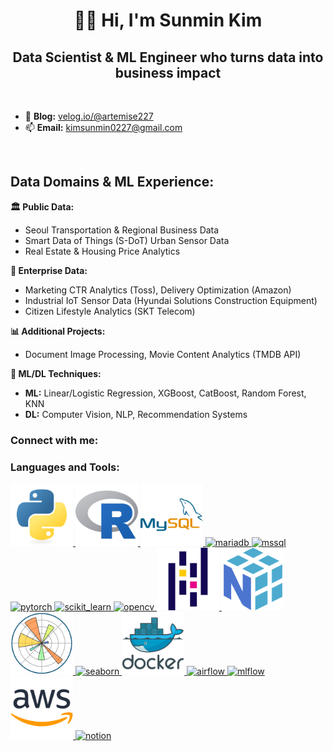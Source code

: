 <h1 align="center">👋🏻 Hi, I'm Sunmin Kim</h1>
<h2 align="center">Data Scientist & ML Engineer who turns data into business impact</h2> 

<br>

- 📝 **Blog:** [velog.io/@artemise227](https://velog.io/@artemise227/posts)
- 📫 **Email:** kimsunmin0227@gmail.com

<br>

<h2 align="left">Data Domains & ML Experience:</h3>

**🏛️ Public Data:**
- Seoul Transportation & Regional Business Data
- Smart Data of Things (S-DoT) Urban Sensor Data  
- Real Estate & Housing Price Analytics

**🏢 Enterprise Data:**
- Marketing CTR Analytics (Toss), Delivery Optimization (Amazon)
- Industrial IoT Sensor Data (Hyundai Solutions Construction Equipment)
- Citizen Lifestyle Analytics (SKT Telecom)

**📊 Additional Projects:**
- Document Image Processing, Movie Content Analytics (TMDB API)

**🤖 ML/DL Techniques:**
- **ML:** Linear/Logistic Regression, XGBoost, CatBoost, Random Forest, KNN
- **DL:** Computer Vision, NLP, Recommendation Systems


<h3 align="left">Connect with me:</h3>
<p align="left">
</p>

<h3 align="left">Languages and Tools:</h3>
<p align="left"> 
<!-- Programming Languages -->
<a href="https://www.python.org" target="_blank" rel="noreferrer"> <img src="https://raw.githubusercontent.com/devicons/devicon/master/icons/python/python-original.svg" alt="python" width="100" height="100"/> </a> 
<a href="https://www.r-project.org/" target="_blank" rel="noreferrer"> <img src="https://raw.githubusercontent.com/devicons/devicon/master/icons/r/r-original.svg" alt="r" width="100" height="100"/> <a href="https://www.mysql.com/" target="_blank" rel="noreferrer"> <img src="https://raw.githubusercontent.com/devicons/devicon/master/icons/mysql/mysql-original-wordmark.svg" alt="mysql" width="100" height="100"/> </a> 
<a href="https://mariadb.org/" target="_blank" rel="noreferrer"> <img src="https://www.vectorlogo.zone/logos/mariadb/mariadb-icon.svg" alt="mariadb" width="100" height="100"/> </a> 
<a href="https://www.microsoft.com/en-us/sql-server" target="_blank" rel="noreferrer"> <img src="https://www.svgrepo.com/show/303229/microsoft-sql-server-logo.svg" alt="mssql" width="100" height="100"/> </a> 
<a href="https://pytorch.org/" target="_blank" rel="noreferrer"> <img src="https://www.vectorlogo.zone/logos/pytorch/pytorch-icon.svg" alt="pytorch" width="100" height="100"/> </a> <a href="https://scikit-learn.org/" target="_blank" rel="noreferrer"> <img src="https://upload.wikimedia.org/wikipedia/commons/0/05/Scikit_learn_logo_small.svg" alt="scikit_learn" width="100" height="100"/> </a> 
<a href="https://opencv.org/" target="_blank" rel="noreferrer"> <img src="https://www.vectorlogo.zone/logos/opencv/opencv-icon.svg" alt="opencv" width="100" height="100"/> </a> <a href="https://pandas.pydata.org/" target="_blank" rel="noreferrer"> <img src="https://raw.githubusercontent.com/devicons/devicon/2ae2a900d2f041da66e950e4d48052658d850630/icons/pandas/pandas-original.svg" alt="pandas" width="100" height="100"/> </a> 
<a href="https://numpy.org/" target="_blank" rel="noreferrer"> <img src="https://raw.githubusercontent.com/devicons/devicon/master/icons/numpy/numpy-original.svg" alt="numpy" width="100" height="100"/> </a>
<a href="https://matplotlib.org/" target="_blank" rel="noreferrer"> <img src="https://raw.githubusercontent.com/devicons/devicon/master/icons/matplotlib/matplotlib-original.svg" alt="matplotlib" width="100" height="100"/> </a>
<a href="https://seaborn.pydata.org/" target="_blank" rel="noreferrer"> <img src="https://seaborn.pydata.org/_images/logo-mark-lightbg.svg" alt="seaborn" width="100" height="100"/> </a> <a href="https://www.docker.com/" target="_blank" rel="noreferrer"> <img src="https://raw.githubusercontent.com/devicons/devicon/master/icons/docker/docker-original-wordmark.svg" alt="docker" width="100" height="100"/> </a>
<a href="https://airflow.apache.org/" target="_blank" rel="noreferrer"> <img src="https://github.com/user-attachments/assets/e3ce2f02-4c22-49d1-8a47-f0a017902824" alt="airflow" width="100" height="100"/> </a>
<a href="https://mlflow.org/" target="_blank" rel="noreferrer"> <img src="https://avatars.githubusercontent.com/u/39938107?s=200&v=4" alt="mlflow" width="100" height="100"/> </a>
<a href="https://aws.amazon.com" target="_blank" rel="noreferrer"> <img src="https://raw.githubusercontent.com/devicons/devicon/master/icons/amazonwebservices/amazonwebservices-original-wordmark.svg" alt="aws" width="100" height="100"/> 
<a href="https://www.notion.so/" target="_blank" rel="noreferrer"> <img src="https://upload.wikimedia.org/wikipedia/commons/4/45/Notion_app_logo.png" alt="notion" width="100" height="100"/> </a>
 </a>
</p>




